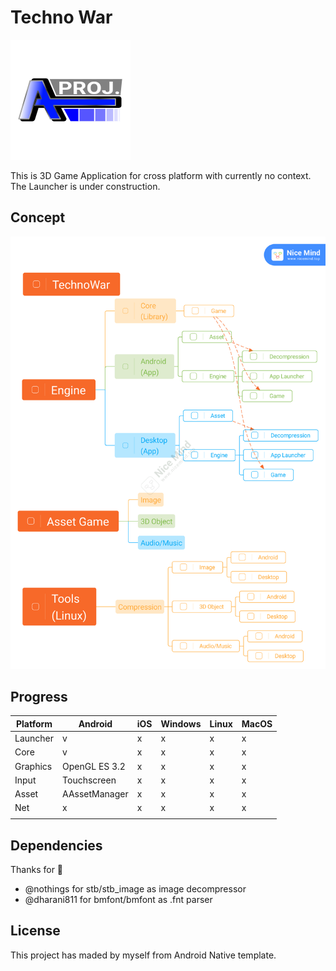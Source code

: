 # Techno War

![Ariasa Project](logo.png)

This is 3D Game Application for cross platform with currently no context. The Launcher is under construction.

## Concept

![Concept](Concept.png)

## Progress

| Platform |    Android    | iOS | Windows | Linux | MacOS |
|----------|---------------|-----|---------|-------|-------|
| Launcher |       v       |  x  |    x    |   x   |   x   |
| Core     |       v       |  x  |    x    |   x   |   x   |
| Graphics | OpenGL ES 3.2 |  x  |    x    |   x   |   x   |
| Input    | Touchscreen   |  x  |    x    |   x   |   x   |
| Asset    | AAssetManager |  x  |    x    |   x   |   x   |
| Net      |       x       |  x  |    x    |   x   |   x   |
|          |               |     |         |       |       |

## Dependencies
Thanks for 🙏
- @nothings for stb/stb_image as image decompressor
- @dharani811 for bmfont/bmfont as .fnt parser

## License

This project has maded by myself from Android Native template.

